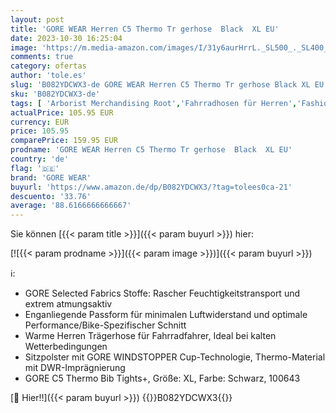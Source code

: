 ```yaml
---
layout: post
title: 'GORE WEAR Herren C5 Thermo Tr gerhose  Black  XL EU'
date: 2023-10-30 16:25:04
image: 'https://m.media-amazon.com/images/I/31y6aurHrrL._SL500_._SL400_.jpg'
comments: true
category: ofertas
author: 'tole.es'
slug: 'B082YDCWX3-de GORE WEAR Herren C5 Thermo Tr gerhose Black XL EU'
sku: 'B082YDCWX3-de'
tags: [ 'Arborist Merchandising Root','Fahrradhosen für Herren','Fashion','Radsport-Bekleidung','Radsport-Bekleidung für Herren','Radsport-Trägerhosen für Herren','Self Service','Special Features Stores','Sport & Freizeit','Sportartspezifische Bekleidung','Sports-Promotions','ef3a019d-6628-41d5-b303-291126686917_0','ef3a019d-6628-41d5-b303-291126686917_7401','gore wear','🇩🇪', ]
actualPrice: 105.95 EUR
currency: EUR
price: 105.95
comparePrice: 159.95 EUR
prodname: 'GORE WEAR Herren C5 Thermo Tr gerhose  Black  XL EU'
country: 'de'
flag: '🇩🇪'
brand: 'GORE WEAR'
buyurl: 'https://www.amazon.de/dp/B082YDCWX3/?tag=tolees0ca-21'
descuento: '33.76'
average: '88.6166666666667'
---
```


Sie können [{{< param title >}}]({{< param buyurl >}}) hier:

[![{{< param prodname >}}]({{< param image >}})]({{< param buyurl >}})

ℹ️:

- GORE Selected Fabrics Stoffe: Rascher Feuchtigkeitstransport und extrem atmungsaktiv
- Enganliegende Passform für minimalen Luftwiderstand und optimale Performance/Bike-Spezifischer Schnitt
- Warme Herren Trägerhose für Fahrradfahrer, Ideal bei kalten Wetterbedingungen
- Sitzpolster mit GORE WINDSTOPPER Cup-Technologie, Thermo-Material mit DWR-Imprägnierung
- GORE C5 Thermo Bib Tights+, Größe: XL, Farbe: Schwarz, 100643

[🛒 Hier!!]({{< param buyurl >}})
{{<world>}}B082YDCWX3{{</world>}}
